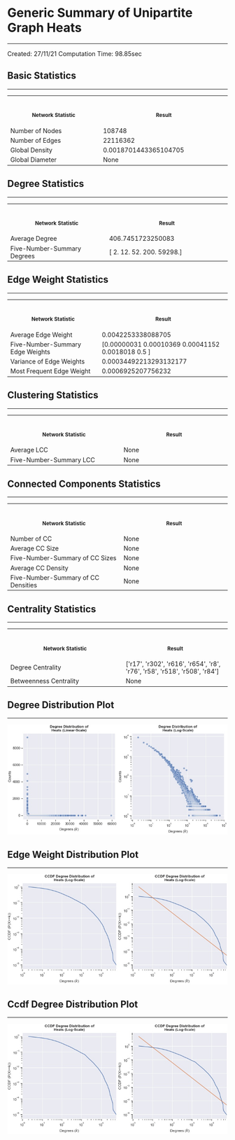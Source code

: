 # Generic Summary of Unipartite Graph **Heats**
---
Created: 27/11/21
Computation Time: 98.85sec

## Basic Statistics
---
<table>
<tr><th align="center"><img width="441" height="1"><p><small>Network Statistic</small></p></th><th align="center"><img width="441" height="1"><p><small>Result</small></p></th></tr>
<tr><td>Number of Nodes</td><td>108748</td></tr>
<tr><td>Number of Edges</td><td>22116362</td></tr>
<tr><td>Global Density</td><td>0.0018701443365104705</td></tr>
<tr><td>Global Diameter</td><td>None</td></tr>
</table>

## Degree Statistics
---
<table>
<tr><th align="center"><img width="441" height="1"><p><small>Network Statistic</small></p></th><th align="center"><img width="441" height="1"><p><small>Result</small></p></th></tr>
<tr><td>Average Degree</td><td>406.7451723250083</td></tr>
<tr><td>Five-Number-Summary Degrees</td><td>[    2.    12.    52.   200. 59298.]</td></tr>
</table>

## Edge Weight Statistics
---
<table>
<tr><th align="center"><img width="441" height="1"><p><small>Network Statistic</small></p></th><th align="center"><img width="441" height="1"><p><small>Result</small></p></th></tr>
<tr><td>Average Edge Weight</td><td>0.0042253338088705</td></tr>
<tr><td>Five-Number-Summary Edge Weights</td><td>[0.00000031 0.00010369 0.00041152 0.0018018  0.5       ]</td></tr>
<tr><td>Variance of Edge Weights</td><td>0.00034492213293132177</td></tr>
<tr><td>Most Frequent Edge Weight</td><td>0.0006925207756232</td></tr>
</table>

## Clustering Statistics
---
<table>
<tr><th align="center"><img width="441" height="1"><p><small>Network Statistic</small></p></th><th align="center"><img width="441" height="1"><p><small>Result</small></p></th></tr>
<tr><td>Average LCC</td><td>None</td></tr>
<tr><td>Five-Number-Summary LCC</td><td>None</td></tr>
</table>

## Connected Components Statistics
---
<table>
<tr><th align="center"><img width="441" height="1"><p><small>Network Statistic</small></p></th><th align="center"><img width="441" height="1"><p><small>Result</small></p></th></tr>
<tr><td>Number of CC</td><td>None</td></tr>
<tr><td>Average CC Size</td><td>None</td></tr>
<tr><td>Five-Number-Summary of CC Sizes</td><td>None</td></tr>
<tr><td>Average CC Density</td><td>None</td></tr>
<tr><td>Five-Number-Summary of CC Densities</td><td>None</td></tr>
</table>

## Centrality Statistics
---
<table>
<tr><th align="center"><img width="441" height="1"><p><small>Network Statistic</small></p></th><th align="center"><img width="441" height="1"><p><small>Result</small></p></th></tr>
<tr><td>Degree Centrality</td><td>['r17', 'r302', 'r616', 'r654', 'r8', 'r76', 'r58', 'r518', 'r508', 'r84']</td></tr>
<tr><td>Betweenness Centrality</td><td>None</td></tr>
</table>

## Degree Distribution Plot
---
![image](data/graph_summaries/projections/heats/assets/degree_distribution.jpg)

## Edge Weight Distribution Plot
---
![image](data/graph_summaries/projections/heats/assets/edge_weight_distribution.jpg)

## Ccdf Degree Distribution Plot
---
![image](data/graph_summaries/projections/heats/assets/ccdf_degree_distribution.jpg)


